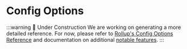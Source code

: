 # Config Options

:::warning 🚧 Under Construction
We are working on generating a more detailed reference. For now, please refer to [Rollup's Config Options Reference](https://rollupjs.org/configuration-options/) and documentation on additional [notable features](/guide/features).
:::

<script setup>
import { data as optionsDocHtml } from '../data-loading/options-doc.data.ts'
</script>

<div v-html="optionsDocHtml" />
